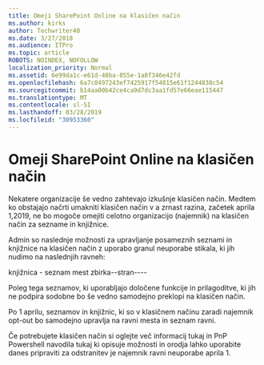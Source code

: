 ```yaml
---
title: Omeji SharePoint Online na klasičen način
ms.author: kirks
author: Techwriter40
ms.date: 3/27/2018
ms.audience: ITPro
ms.topic: article
ROBOTS: NOINDEX, NOFOLLOW
localization_priority: Normal
ms.assetid: 6e99da1c-e61d-40ba-855e-1a8f346e42fd
ms.openlocfilehash: 6a7c0497243ef7425917f54815e61f1244838c54
ms.sourcegitcommit: b14aa00b42ce4ca9d7dc3aa1fd57e66eae115447
ms.translationtype: MT
ms.contentlocale: sl-SI
ms.lasthandoff: 03/28/2019
ms.locfileid: "30953360"
---
```

# <a name="restrict-sharepoint-online-to-classic-mode"></a>Omeji SharePoint Online na klasičen način

Nekatere organizacije še vedno zahtevajo izkušnje klasičen način. Medtem ko obstajajo načrti umakniti klasičen način v a zrnast razina, začetek aprila 1,2019, ne bo mogoče omejiti celotno organizacijo (najemnik) na klasičen način za sezname in knjižnice.

Admin so naslednje možnosti za upravljanje posameznih seznami in knjižnice na klasičen način z uporabo granul neuporabe stikala, ki jih nudimo na naslednjih ravneh:

knjižnica - seznam mest zbirka--stran----

Poleg tega seznamov, ki uporabljajo določene funkcije in prilagoditve, ki jih ne podpira sodobne bo še vedno samodejno preklopi na klasičen način.

Po 1 aprilu, seznamov in knjižnic, ki so v klasičnem načinu zaradi najemnik opt-out bo samodejno upravlja na ravni mesta in seznam ravni.

Če potrebujete klasičen način si oglejte več informacij tukaj in PnP Powershell navodila tukaj ki opisuje možnosti in orodja lahko uporabite danes pripraviti za odstranitev je najemnik ravni neuporabe aprila 1.
